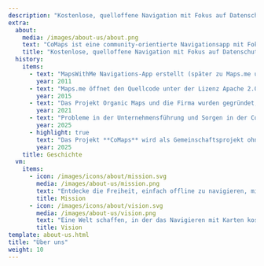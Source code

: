 ```yaml
---
description: "Kostenlose, quelloffene Navigation mit Fokus auf Datenschutz -<br/>Entwickelt von der Community"
extra:
  about:
    media: /images/about-us/about.png
    text: "CoMaps ist eine community-orientierte Navigationsapp mit Fokus auf Datenschutz für Reisende - mit dem Auto, beim Wandern, beim Radfahren. Sie nutzt OpenStreetMap-Daten, die von Menschen aus der ganzen Welt beigesteuert werden. Sie bietet Navigation mit Privatsphäre - keine Identifizierung von Personen und keine Datenerfassung. CoMaps funktioniert auch ohne Internetverbindung für die Offline-Navigation in Städten oder an entfernten Orten, wo kein Mobilfunknetz verfügbar ist. CoMaps ist ein Open-Source-Projekt, bei dem die Entwicklung der Community im Vordergrund steht."
    title: "Kostenlose, quelloffene Navigation mit Fokus auf Datenschutz, entwickelt von der Community"
  history:
    items:
      - text: "MapsWithMe Navigations-App erstellt (später zu Maps.me umbenannt)."
        year: 2011
      - text: "Maps.me öffnet den Quellcode unter der Lizenz Apache 2.0."
        year: 2015
      - text: "Das Projekt Organic Maps und die Firma wurden gegründet, basierend auf dem Quellcode von Maps.Me."
        year: 2021
      - text: "Probleme in der Unternehmensführung und Sorgen in der Community, die von den Anteilseignern des Unternehmens nicht berücksichtigt wurden, haben die Entwicklung von Organic Maps monatelang verzögert."
        year: 2025
      - highlight: true
        text: "Das Projekt **CoMaps** wird als Gemeinschaftsprojekt ohne Gewinnorientierung von früheren Organic Maps-Mitwirkenden basierend auf dem Quellcode von Organic Maps gegründet."
        year: 2025
    title: Geschichte
  vm:
    items:
      - icon: /images/icons/about/mission.svg
        media: /images/about-us/mission.png
        text: "Entdecke die Freiheit, einfach offline zu navigieren, mit datenschutzorientierten Karten für Autofahrer, Wanderer und Fahrradfahrer, gestützt von der Community."
        title: Mission
      - icon: /images/icons/about/vision.svg
        media: /images/about-us/vision.png
        text: "Eine Welt schaffen, in der das Navigieren mit Karten kostenlos ist, und Datenschutz standardmäßig die erste Wahl ist."
        title: Vision
template: about-us.html
title: "Über uns"
weight: 10
---
```

